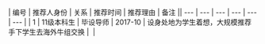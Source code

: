 | 编号 | 推荐人身份 | 关系 | 推荐时间 | 推荐理由 | 备注 || --- 
| --- | --- | --- | --- | --- |
| 1 | 11级本科生 | 毕设导师 | 2017-10 | 设身处地为学生着想，大规模推荐手下学生去海外牛组交换 |  |

